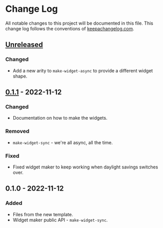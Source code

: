 # Change Log
All notable changes to this project will be documented in this file. This change log follows the conventions of [keepachangelog.com](http://keepachangelog.com/).

## [Unreleased]
### Changed
- Add a new arity to `make-widget-async` to provide a different widget shape.

## [0.1.1] - 2022-11-12
### Changed
- Documentation on how to make the widgets.

### Removed
- `make-widget-sync` - we're all async, all the time.

### Fixed
- Fixed widget maker to keep working when daylight savings switches over.

## 0.1.0 - 2022-11-12
### Added
- Files from the new template.
- Widget maker public API - `make-widget-sync`.

[Unreleased]: https://sourcehost.site/your-name/barandbistrobot/compare/0.1.1...HEAD
[0.1.1]: https://sourcehost.site/your-name/barandbistrobot/compare/0.1.0...0.1.1
